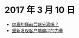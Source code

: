 # 2017 年 3 月 10 日

- [你真的懂前后端分离吗？](http://www.toutiao.com/a6393637497788662017/?tt_from=copy_link&utm_campaign=client_share&app=news_article_social&utm_source=copy_link&iid=7678061365&utm_medium=toutiao_ios)
- [重新发现客户端编程的力量](https://zhuanlan.zhihu.com/p/25587255?utm_medium=social&utm_source=wechat_session&from=timeline&isappinstalled=0)

